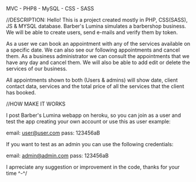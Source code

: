 MVC - PHP8 - MySQL - CSS - SASS

//DESCRIPTION:
Hello! This is a project created mostly in PHP, CSS(SASS), JS & MYSQL database.
Barber's Lumina simulates a barbershop business. We will be able to create users, send e-mails and verify them by token.

As a user we can book an appointment with any of the services available on a specific date. We can also see our following appointments and cancel them.
As a business administrator we can consult the appointments that we have any day and cancel them. We will also be able to add edit or delete the services of our business.

All appointments shown to both (Users & admins) will show date, client contact data, services and the total price of all the services that the client has booked.

//HOW MAKE IT WORKS

I post Barber's Lumina webapp on heroku, so you can join as a user and test the app creating your own account or use this as user example:

email: user@user.com
pass: 123456aB

If you want to test as an admin you can use the following credentials:

email: admin@admin.com
pass: 123456aB

I aprreciate any suggestion or improvement in the code, thanks for your time ^-^/